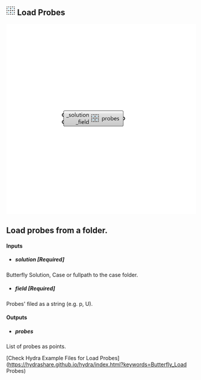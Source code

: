 ## ![](../../images/icons/Load_Probes.png) Load Probes

![](../../images/components/Load_Probes.png)

Load probes from a folder.
 -

#### Inputs
* ##### solution [Required]
Butterfly Solution, Case or fullpath to the case folder.
* ##### field [Required]
Probes' filed as a string (e.g. p, U).

#### Outputs
* ##### probes
List of probes as points.


[Check Hydra Example Files for Load Probes](https://hydrashare.github.io/hydra/index.html?keywords=Butterfly_Load Probes)